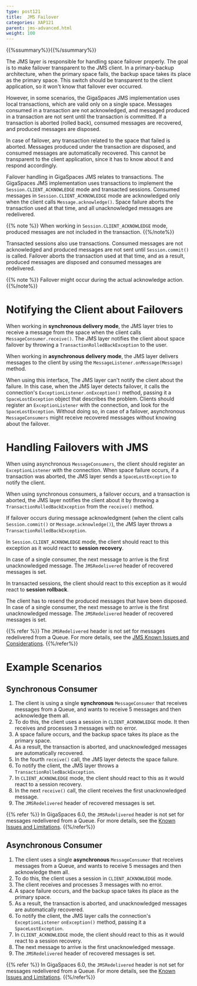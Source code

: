 ```yaml
---
type: post121
title:  JMS Failover
categories: XAP121
parent: jms-advanced.html
weight: 100
---
```


{{%ssummary%}}{{%/ssummary%}}

The JMS layer is responsible for handling space failover properly. The goal is to make failover transparent to the JMS client. In a primary-backup architecture, when the primary space fails, the backup space takes its place as the primary space. This switch should be transparent to the client application, so it won't know that failover ever occurred.

However, in some scenarios, the GigaSpaces JMS implementation uses local transactions, which are valid only on a single space. Messages consumed in a transaction are not acknowledged, and messaged produced in a transaction are not sent until the transaction is committed. If a transaction is aborted (rolled back), consumed messages are recovered, and produced messages are disposed.

In case of failover, any transaction related to the space that failed is aborted. Messages produced under the transaction are disposed, and consumed messages are automatically recovered. This cannot be transparent to the client application, since it has to know about it and respond accordingly.

Failover handling in GigaSpaces JMS relates to transactions. The GigaSpaces JMS implementation uses transactions to implement the `Session.CLIENT_ACKNOWLEDGE` mode and transacted sessions. Consumed messages in `Session.CLIENT_ACKNOWLEDGE` mode are acknowledged only when the client calls `Message.acknowledge()`. Space failure aborts the transaction used at that time, and all unacknowledged messages are redelivered.

{{% note %}}
When working in `Session.CLIENT_ACKNOWLEDGE` mode, produced messages are not included in the transaction.
{{%/note%}}

Transacted sessions also use transactions. Consumed messages are not acknowledged and produced messages are not sent until `Session.commit()` is called. Failover aborts the transaction used at that time, and as a result, produced messages are disposed and consumed messages are redelivered.

{{% note %}}
Failover might occur during the actual acknowledge action.
{{%/note%}}

# Notifying the Client about Failovers

When working in **synchronous delivery mode**, the JMS layer tries to receive a message from the space when the client calls `MessageConsumer.receive()`. The JMS layer notifies the client about space failover by throwing a `TransactionRolledBackException` to the user.

When working in **asynchronous delivery mode**, the JMS layer delivers messages to the client by using the `MessageListener.onMessage(Message)` method.

When using this interface, The JMS layer can't notify the client about the failure. In this case, when the JMS layer detects failover, it calls the connection's `ExceptionListener.onException()` method, passing it a `SpaceLostException` object that describes the problem. Clients should register an `ExceptionListener` with the connection, and look for the `SpaceLostException`. Without doing so, in case of a failover, asynchronous `MessageConsumers` might receive recovered messages without knowing about the failover.

# Handling Failovers with JMS

When using asynchronous `MessageConsumers`, the client should register an `ExceptionListener` with the connection. When space failure occurs, if a transaction was aborted, the JMS layer sends a `SpaceLostException` to notify the client.

When using synchronous consumers, a failover occurs, and a transaction is aborted, the JMS layer notifies the client about it by throwing a `TransactionRolledBackException` from the `receive()` method.

If failover occurs during message acknowledgment (when the client calls `Session.commit()` or `Message.acknowledge()`), the JMS layer throws a `TransactionRolledBackException`.

In `Session.CLIENT_ACKNOWLEDGE` mode, the client should react to this exception as it would react to **session recovery**.

In case of a single consumer, the next message to arrive is the first unacknowledged message. The `JMSRedelivered` header of recovered messages is set.

In transacted sessions, the client should react to this exception as it would react to **session rollback**.

The client has to resend the produced messages that have been disposed. In case of a single consumer, the next message to arrive is the first unacknowledged message. The `JMSRedelivered` header of recovered messages is set.

{{% refer %}}
The `JMSRedelivered` header is not set for messages redelivered from a Queue. For more details, see the [JMS Known Issues and Considerations](./jms-known-issues-and-considerations.html).
{{%/refer%}}

# Example Scenarios


## Synchronous Consumer

1. The client is using a single **synchronous** `MessageConsumer` that receives messages from a Queue, and wants to receive 5 messages and then acknowledge them all.
1. To do this, the client uses a session in `CLIENT_ACKNOWLEDGE` mode. It then receives and processes 3 messages with no error.
1. A space failure occurs, and the backup space takes its place as the primary space.
1. As a result, the transaction is aborted, and unacknowledged messages are automatically recovered.
1. In the fourth `receive()` call, the JMS layer detects the space failure.
1. To notify the client, the JMS layer throws a `TransactionRolledBackException`.
1. In `CLIENT_ACKNOWLEDGE` mode, the client should react to this as it would react to a session recovery.
1. In the next `receive()` call, the client receives the first unacknowledged message.
1. The `JMSRedelivered` header of recovered messages is set.

{{% refer %}}
In GigaSpaces 6.0, the `JMSRedelivered` header is not set for messages redelivered from a Queue. For more details, see the [Known Issues and Limitations](./jms-known-issues-and-considerations.html).
{{%/refer%}}

## Asynchronous Consumer

1. The client uses a single **asynchronous** `MessageConsumer` that receives messages from a Queue, and wants to receive 5 messages and then acknowledge them all.
1. To do this, the client uses a session in `CLIENT_ACKNOWLEDGE` mode.
1. The client receives and processes 3 messages with no error.
1. A space failure occurs, and the backup space takes its place as the primary space.
1. As a result, the transaction is aborted, and unacknowledged messages are automatically recovered.
1. To notify the client, the JMS layer calls the connection's `ExceptionListener` `onException()` method, passing it a `SpaceLostException`.
1. In `CLIENT_ACKNOWLEDGE` mode, the client should react to this as it would react to a session recovery.
1. The next message to arrive is the first unacknowledged message.
1. The `JMSRedelivered` header of recovered messages is set.


{{% refer %}}
In GigaSpaces 6.0, the `JMSRedelivered` header is not set for messages redelivered from a Queue. For more details, see the [Known Issues and Limitations](./jms-known-issues-and-considerations.html).
{{%/refer%}}
